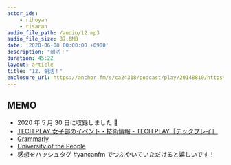 ```yaml
---
actor_ids:
    - rihoyan
    - risacan
audio_file_path: /audio/12.mp3
audio_file_size: 87.6MB
date: '2020-06-08 00:00:00 +0900'
description: "朝活！"
duration: 45:22
layout: article
title: "12. 朝活！"
enclosure_url: https://anchor.fm/s/ca24318/podcast/play/20148810/https%3A%2F%2Fd3ctxlq1ktw2nl.cloudfront.net%2Fstaging%2F2020-8-25%2F111765189-44100-2-f34c718168799bd7.mp3
---
```


## MEMO

- 2020 年 5 月 30 日に収録しました 📆
- [TECH PLAY 女子部のイベント・技術情報 \- TECH PLAY［テックプレイ］](https://techplay.jp/community/tp_girls)
- [Grammarly](https://app.grammarly.com/)
- [University of the People](https://www.uopeople.edu/)
- 感想をハッシュタグ #yancanfm でつぶやいていただけると嬉しいです！